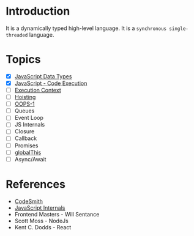 # Introduction
It is a dynamically typed high-level language. It is a `synchronous single-threaded` language.
# Topics
- [x] [JavaScript Data Types](JavaScript%20Data%20Types.md)
- [x] [JavaScript - Code Execution](JavaScript%20-%20Code%20Execution.md)
- [ ] [Execution Context](Execution%20Context.md)
- [ ] [Hoisting](Hoisting.md)
- [ ] [OOPS-1](OOPS-1.md)
- [ ] Queues
- [ ] Event Loop
- [ ] JS Internals
- [ ] Closure
- [ ] Callback
- [ ] Promises
- [ ] [globalThis](globalThis.md)
- [ ] Async/Await

# References
- [CodeSmith](https://www.youtube.com/watch?v=exrc_rLj5iw&pp=ygUNd2lsbCBzZW50YW5jZQ%3D%3D)
- [JavaScript Internals](https://www.youtube.com/watch?v=viQz4nUUnpw&pp=ygUNd2lsbCBzZW50YW5jZQ%3D%3D)
- Frontend Masters - Will Sentance
- Scott Moss - NodeJs
- Kent C. Dodds - React